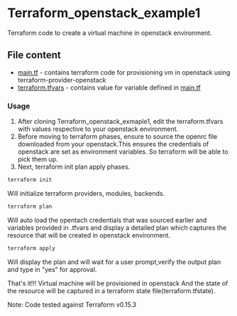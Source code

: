 # Terraform_openstack_example1
Terraform code to create a virtual machine in openstack environment.

## File content
* [main.tf](/Terraform_openstack_1/main.tf) - contains terraform code for provisioning vm in openstack using terraform-provider-openstack
* [terraform.tfvars](/Terraform_openstack_1/terraform.tfvars) - contains value for variable defined in [main.tf](/Terraform_openstack_1/main.tf)

### Usage 
1. After cloning Terraform_openstack_exmaple1, edit the terraform.tfvars with values respective to 
your openstack environment.
2. Before moving to terraform phases, ensure to source the openrc file downloaded from your openstack.This ensures the credentials of openstack are set as environment variables. So terraform will be able to pick them up.
3. Next, terraform init plan apply phases.
```bash
terraform init
```
Will initialize terraform providers, modules, backends.
```bash
terraform plan
```
Will auto load the opentach credentials that was sourced earlier and variables provided in .tfvars and display a detailed plan which captures the resource that will be created in openstack environment.
```bash
terraform apply
```
 Will display the plan and will wait for a user prompt,verify the output plan and type in "yes" for approval.

That's it!!! Virtual machine will be provisioned in openstack And the state of the resource will
be captured in a terraform state file(terraform.tfstate).


Note: Code tested against Terraform v0.15.3
    
